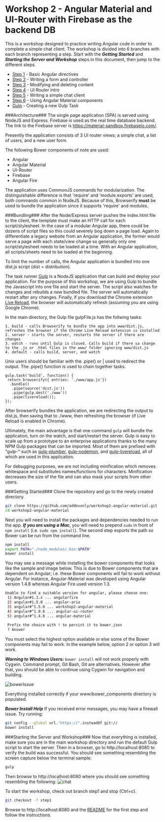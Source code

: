 # Workshop 2 - Angular Material and UI-Router with Firebase as the backend DB

This is a workshop designed to practice writing Angular code in order to complete a simple chat client. The workshop is divided into 6 branches with each branch representing a step. Start with the ***Getting Started*** and ***Starting the Server and Workshop*** steps in this document, then jump to the different steps.

* [Step 1](https://github.com/addevonly/workshop2-angular-material/tree/step1) - Basic Angular directives
* [Step 2](https://github.com/addevonly/workshop2-angular-material/tree/step2) - Writing a form and controller
* [Step 3](https://github.com/addevonly/workshop2-angular-material/tree/step3) - Modifying and deleting content
* [Step 4](https://github.com/addevonly/workshop2-angular-material/tree/step4) - UI Router intro
* [Step 5](https://github.com/addevonly/workshop2-angular-material/tree/step5) - Writing a simple chat client
* [Step 6](https://github.com/addevonly/workshop2-angular-material/tree/step6) - Using Angular Material components
* [Gulp](https://github.com/addevonly/workshop2-angular-material/tree/gulp-jshint) - Creating a new Gulp Task
 
###Architecture###
The single page application (SPA) is served using NodeJS and Express. Firebase is used as the real time database backend. The link to the Firebase server is https://material-sandbox.firebaseio.com/.

Presently the application consists of 3 UI router views; a simple chat, a list of users, and a new user form.

The following Bower components of note are used:
 - Angular
 - Angular Material
 - UI-Router
 - Firebase
 - Angular Fire

The application uses CommonJS commands for modularization. The distinguishable difference is that 'require' and 'module.exports' are used, both commands common in NodeJS. Because of this, Browserify **must** be used to bundle the application since it supports 'require' and modules.

###Bundling###
After the Node/Express server pushes the index.html file to the client, the template must make an HTTP call for each script/stylesheet. In the case of a modular Angular app, there could be dozens of script files so this could severely bog down a page load. Again to differentiate a legacy website from an Angular application, the former would serve a page with each state/view change so generally only one script/stylesheet needs to be loaded at a time. With an Angular application, all scripts/sheets need to be loaded at the beginning.

To limit the number of calls, the Angular application is bundled into one dist.js script (dist = distribution).

The task runner [Gulp](http://gulpjs.com/) is a NodeJS application that can build and deploy your application. For the purpose of this workshop, we are using Gulp to bundle the Javascript into one file and start the server. The script also watches for changes and rebuilds a new bundled file. The server will automatically restart after any changes. Finally, if you download the Chrome extension [Live Reload](https://chrome.google.com/webstore/detail/livereload/jnihajbhpnppcggbcgedagnkighmdlei?hl=en), the browser will automatically refresh (assuming you are using Google Chrome).

In the main directory, the Gulp file gulpFile.js has the follwing tasks:
```
1. build - calls Browserify to bundle the app into www/dist.js, refreshes the browser if the Chrome Live Reload extension is installed
2. server - starts the server, restarts the server if there are changes
3. watch - runs until Gulp is closed. Calls build if there sa change to the .js or .html files in the www/ folder ignoring www/dist.js
4. default - calls build, server, and watch
```
Unix users should be familiar with the .pipe() or | used to redirect the output. The .pipe() function is used to chain together tasks.

```
gulp.task('build', function() {
 return browserify({ entries: './www/app.js'})
  .bundle() 
   .pipe(source('dist.js'))
   .pipe(gulp.dest('./www'))
   .pipe(livereload());
});
```
After browserify bundles the application, we are redirecting the output to dist.js, then saving that to ./www, then refreshing the browser (if Live Reload is enabled in Chrome).

Ultimately, the main advantage is that one command ```gulp``` will bundle the application, turn on the watch, and start/restart the server. Gulp is easy to scale up from a prototype to an enterprise applications thanks to the many NPM Gulp packages that can be imported. Most of them are prefixed with "gulp-" such as [gulp-plumber](https://www.npmjs.com/package/gulp-plumber), [gulp-nodemon](https://www.npmjs.com/package/gulp-nodemon), and [gulp-livereload](https://www.npmjs.com/package/gulp-livereload), all of which are used in this application. 

For debugging purposes, we are not including minification which removes whitespace and substitutes names/functions for characters. Minification decreases the size of the file and can also mask your scripts from other users.

###Getting Started###
Clone the repository and go to the newly created directory.
```bash
git clone https://github.com/addevonly/workshop2-angular-material.git
cd workshop2-angular-material
```

Next you will need to install the packages and dependencies needed to run the app. ***If you are using a Mac***, you will need to prepend ```sudo``` in front of ```npm install``` (i.e. ```sudo npm install```). The second step exports the path so Bower can be run from the command line.
```bash
npm install
export PATH="./node_modules/.bin:$PATH"
bower install
```

You may see a message while installing the bower components that looks like the sample and image below. This is due to Bower components that are dependent on Angular; i.e. these Bower components will fail to work without Angular. For instance, Angular-Material was developed using Angular version 1.4.8 whereas Angular Fire used version 1.3.

```bash
Unable to find a suitable version for angular, please choose one:
 1) Angular#1.3.x ... angularfire
 2) angular#1.5.0 ... angular-aria
 3) angular#^1.5.0 ... workshop2-angular-material
 4) angular#^1.0.8 ... angular-ui-router
 5) angular#^1.4.8 ... angular-material
 
 Prefix the choice with ! to persist it to bower.json
 ? Answer
```

You must select the highest option available or else some of the Bower components may fail to work. In the example below, option 2 or option 3 will work.

***Warning to Windows Users:*** ```bower install``` will not work properly with Cygwin. Command prompt, Git Bash, Git are alternatives. However after that, you should be able to continue using Cygwin for navigation and building.

![bowerIssue](https://cloud.githubusercontent.com/assets/15114749/13083353/9c007b66-d4a2-11e5-85ef-ba8f9aa5bc91.jpg)

Everything installed correctly if your www/bower_components directory is populated.

***Bower Install Help*** If you received error messages, you may have a firewall issue. Try running:
```bash
git config --global url."https://".insteadOf git://
bower install
```

###Starting the Server and Workshop###
Now that everything is installed, make sure you are in the main workshop directory and run the default Gulp script to start the server. Then in a browser, go to http://localhost:8080 to verify the build was successful. You should see something resembling the screen capture below the terminal sample:
```bash
gulp
```

Then browse to http://localhost:8080 where you should see something resembling the following:
![chat](https://cloud.githubusercontent.com/assets/15114749/13079199/0b61e704-d491-11e5-9b53-5bf6f7c00d11.png)

To start the workshop, check out branch step1 and stop (Ctrl+c).
```bash
git checkout -f step1
```

Browse to http://localhost:8080 and the [README](https://github.com/addevonly/workshop2-angular-material/tree/step1) for the first step and follow the instructions.
